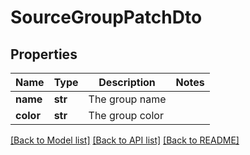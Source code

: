 # SourceGroupPatchDto

## Properties
Name | Type | Description | Notes
------------ | ------------- | ------------- | -------------
**name** | **str** | The group name | 
**color** | **str** | The group color | 

[[Back to Model list]](../README.md#documentation-for-models) [[Back to API list]](../README.md#documentation-for-api-endpoints) [[Back to README]](../README.md)



